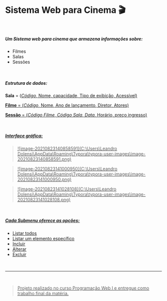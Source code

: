 # Sistema Web para Cinema :clapper:

<br/>



##### Um Sistema web para cinema que armazena informações sobre:

* Filmes
* Salas
* Sessões

<br/>

##### Estrutura de dados:

**Sala**   =   (<u>_Código_<u>, Nome, capacidade, Tipo de exibição, Acessível)

**Filme** =  (<u>_Código_<u>, Nome, Ano de lançamento, Diretor, Atores)

**Sessão** = (<u>_Código Filme, Código Sala, Data_<u>, Horário, preço ingresso)

<br/>

##### Interface gráfica:

> ![image-20210823140858591](C:\Users\Leandro Dolensi\AppData\Roaming\Typora\typora-user-images\image-20210823140858591.png)

> ![image-20210823141000950](C:\Users\Leandro Dolensi\AppData\Roaming\Typora\typora-user-images\image-20210823141000950.png)

> ![image-20210823141028108](C:\Users\Leandro Dolensi\AppData\Roaming\Typora\typora-user-images\image-20210823141028108.png)

<br/>

##### Cada Submenu oferece as opções: 

- Listar todos
- Listar um elemento específico
- Incluir 
- Alterar
- Excluir

<br/>

---

<br/>

>Projeto realizado no curso Programação Web I e entregue como trabalho final da matéria. 

<br/>


